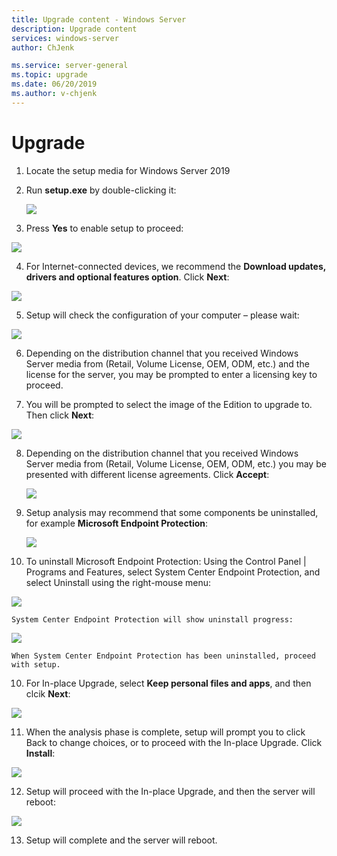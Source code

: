 ```yaml
---
title: Upgrade content - Windows Server
description: Upgrade content
services: windows-server
author: ChJenk

ms.service: server-general
ms.topic: upgrade
ms.date: 06/20/2019
ms.author: v-chjenk
---
```


# Upgrade

1. Locate the setup media for Windows Server 2019
2. Run **setup.exe** by double-clicking it:

   ![](https://raw.githubusercontent.com/coreyp-at-msft/ws-upgrade-center/dev/en-US/media/df2732a721a46af139f348ce645ab78d.png)

3.  Press **Yes** to enable setup to proceed:

   ![](https://raw.githubusercontent.com/coreyp-at-msft/ws-upgrade-center/dev/en-US/media/8b058a9b970c153efdca4bcd465eb0bc.png)

4.  For Internet-connected devices, we recommend the **Download updates, drivers and optional features option**. Click **Next**:

   ![](https://raw.githubusercontent.com/coreyp-at-msft/ws-upgrade-center/dev/en-US/media/d02beed2270efba4731b5e43b3214636.png)

5.  Setup will check the configuration of your computer – please wait:

   ![](https://raw.githubusercontent.com/coreyp-at-msft/ws-upgrade-center/dev/en-US/media/3cd5af2a59bd4d0fef2161d3f3fcf927.png)

6.  Depending on the distribution channel that you received Windows Server media from (Retail, Volume License, OEM, ODM, etc.) and the license for the server, you may be prompted to enter a licensing key to proceed.

7.  You will be prompted to select the image of the Edition to upgrade to. Then click **Next**:

   ![](https://raw.githubusercontent.com/coreyp-at-msft/ws-upgrade-center/dev/en-US/media/6865f8bfb71d48c49177c81d4de93304.png)

8. Depending on the distribution channel that you received Windows Server media from (Retail, Volume License, OEM, ODM, etc.) you may be presented with different license agreements. Click **Accept**:

   ![](https://raw.githubusercontent.com/coreyp-at-msft/ws-upgrade-center/dev/en-US/media/4e51867e80368a612e754f47dff39e8c.png)

9. Setup analysis may recommend that some components be uninstalled, for example **Microsoft Endpoint Protection**:

   ![](https://raw.githubusercontent.com/coreyp-at-msft/ws-upgrade-center/dev/en-US/media/0039ea589ce688c22cd7b2d28d039a87.png)

10. To uninstall Microsoft Endpoint Protection: Using the Control Panel \| Programs and Features, select System Center Endpoint Protection, and select Uninstall using the right-mouse menu:

   ![](https://raw.githubusercontent.com/coreyp-at-msft/ws-upgrade-center/dev/en-US/media/a9174da1f48046996a76dc1d38a78a6c.png)

    System Center Endpoint Protection will show uninstall progress:

   ![](https://raw.githubusercontent.com/coreyp-at-msft/ws-upgrade-center/dev/en-US/media/a70c44e7e9ca22b03753f0f9d59dfb4d.png)

    When System Center Endpoint Protection has been uninstalled, proceed with setup.

10. For In-place Upgrade, select **Keep personal files and apps**, and then clcik **Next**:

   ![](https://raw.githubusercontent.com/coreyp-at-msft/ws-upgrade-center/dev/en-US/media/91a80f34d104f29602aada11ccc07c28.png)

11. When the analysis phase is complete, setup will prompt you to click Back to change choices, or to proceed with the In-place Upgrade. Click **Install**:

   ![](https://raw.githubusercontent.com/coreyp-at-msft/ws-upgrade-center/dev/en-US/media/19e9bb1f6d113c95773a7740af2e74c6.png)

12. Setup will proceed with the In-place Upgrade, and then the server will reboot:

   ![](https://raw.githubusercontent.com/coreyp-at-msft/ws-upgrade-center/dev/en-US/media/148f5f838013bb5f99015532e31c2c8a.png)

13. Setup will complete and the server will reboot.
